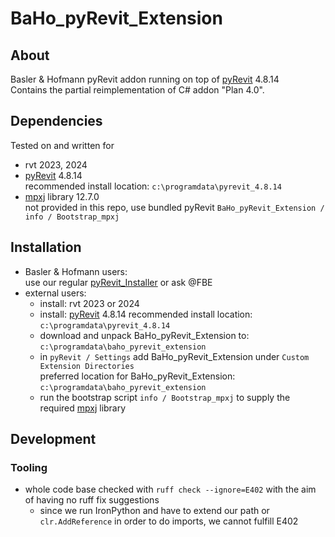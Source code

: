 # BaHo_pyRevit_Extension

## About
Basler & Hofmann pyRevit addon running on top of [pyRevit](http://gitlab.ideas.baho.ch/bim/revit/pyrevit/pyrevit) 4.8.14 <br>
Contains the partial reimplementation of C# addon "Plan 4.0".

## Dependencies
Tested on and written for
* rvt 2023, 2024
* [pyRevit](http://gitlab.ideas.baho.ch/bim/revit/pyrevit/pyrevit) 4.8.14 <br>
  recommended install location: `c:\programdata\pyrevit_4.8.14`
* [mpxj](https://www.mpxj.org/) library 12.7.0 <br>
  not provided in this repo, use bundled pyRevit `BaHo_pyRevit_Extension / info / Bootstrap_mpxj`

## Installation
* Basler & Hofmann users: <br>
  use our regular [pyRevit_Installer](http://gitlab.ideas.baho.ch/bim/revit/pyrevit/pyrevit_installer) or ask @FBE
* external users:
  * install: rvt 2023 or 2024
  * install: [pyRevit](http://gitlab.ideas.baho.ch/bim/revit/pyrevit/pyrevit) 4.8.14
    recommended install location: `c:\programdata\pyrevit_4.8.14`
  * download and unpack BaHo_pyRevit_Extension to: `c:\programdata\baho_pyrevit_extension`
  * in `pyRevit / Settings` add BaHo_pyRevit_Extension under `Custom Extension Directories` <br>
    preferred location for BaHo_pyRevit_Extension: `c:\programdata\baho_pyrevit_extension`
  * run the bootstrap script `info / Bootstrap_mpxj` to supply the required [mpxj](https://www.mpxj.org/) library

## Development
### Tooling
* whole code base checked with `ruff check --ignore=E402` with the aim of having no ruff fix suggestions
  * since we run IronPython and have to extend our path or `clr.AddReference` in order to do imports, 
    we cannot fulfill E402
